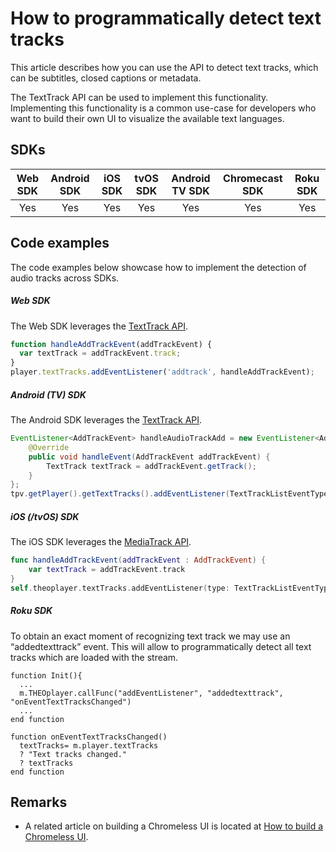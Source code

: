 # How to programmatically detect text tracks

This article describes how you can use the API to detect text tracks, which can be subtitles, closed captions or metadata.

The TextTrack API can be used to implement this functionality.
Implementing this functionality is a common use-case for developers who want to build their own UI to visualize the available text languages.

## SDKs

| Web SDK | Android SDK | iOS SDK | tvOS SDK | Android TV SDK | Chromecast SDK | Roku SDK |
| :-----: | :---------: | :-----: | :------: | :------------: | :------------: | :------: |
|   Yes   |     Yes     |   Yes   |   Yes    |      Yes       |      Yes       |   Yes    |

## Code examples

The code examples below showcase how to implement the detection of audio tracks across SDKs.

##### Web SDK

The Web SDK leverages the [TextTrack API](pathname:///theoplayer/v4/api-reference/web/interfaces/TextTrack.html).

```js
function handleAddTrackEvent(addTrackEvent) {
  var textTrack = addTrackEvent.track;
}
player.textTracks.addEventListener('addtrack', handleAddTrackEvent);
```

##### Android (TV) SDK

The Android SDK leverages the [TextTrack API](pathname:///theoplayer/v4/api-reference/android/com/theoplayer/android/api/player/track/texttrack/TextTrackList.html).

```java
EventListener<AddTrackEvent> handleAudioTrackAdd = new EventListener<AddTrackEvent>() {
    @Override
    public void handleEvent(AddTrackEvent addTrackEvent) {
        TextTrack textTrack = addTrackEvent.getTrack();
    }
};
tpv.getPlayer().getTextTracks().addEventListener(TextTrackListEventTypes.ADDTRACK, handleAudioTrackAdd);
```

##### iOS (/tvOS) SDK

The iOS SDK leverages the [MediaTrack API](pathname:///theoplayer/v4/api-reference/ios/Protocols/MediaTrackList.html).

```swift
func handleAddTrackEvent(addTrackEvent : AddTrackEvent) {
    var textTrack = addTrackEvent.track
}
self.theoplayer.textTracks.addEventListener(type: TextTrackListEventTypes.ADD_TRACK, listener: handleAddTrackEvent)
```

##### Roku SDK

To obtain an exact moment of recognizing text track we may use an “addedtexttrack” event. This will allow to programmatically detect all text tracks which are loaded with the stream.

```brightscript
function Init(){
  ...
  m.THEOplayer.callFunc("addEventListener", "addedtexttrack", "onEventTextTracksChanged")
  ...
end function

function onEventTextTracksChanged()
  textTracks= m.player.textTracks
  ? "Text tracks changed."
  ? textTracks
end function
```

## Remarks

- A related article on building a Chromeless UI is located at [How to build a Chromeless UI](../../how-to-guides/11-ui/06-how-to-build-chromeless-ui.mdx).
